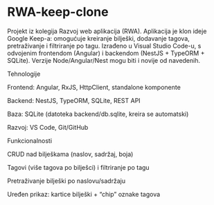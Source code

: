 # RWA-keep-clone
Projekt iz kolegija Razvoj web aplikacija (RWA). Aplikacija je klon ideje Google Keep-a: omogućuje kreiranje bilješki, dodavanje tagova, pretraživanje i filtriranje po tagu.
Izrađeno u Visual Studio Code-u, s odvojenim frontendom (Angular) i backendom (NestJS + TypeORM + SQLite). Verzije Node/Angular/Nest mogu biti i novije od navedenih.

Tehnologije

Frontend: Angular, RxJS, HttpClient, standalone komponente

Backend: NestJS, TypeORM, SQLite, REST API

Baza: SQLite (datoteka backend/db.sqlite, kreira se automatski)

Razvoj: VS Code, Git/GitHub

Funkcionalnosti

CRUD nad bilješkama (naslov, sadržaj, boja)

Tagovi (više tagova po bilješci) i filtriranje po tagu

Pretraživanje bilješki po naslovu/sadržaju

Uređen prikaz: kartice bilješki + “chip” oznake tagova
